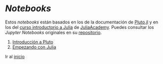 # _Notebooks_

Estos _notebooks_ están basados en los de la documentación de [Pluto.jl](https://github.com/fonsp/Pluto.jl) y en los del [curso introductorio a Julia](https://juliaacademy.com/p/intro-to-julia) de [JuliaAcademy](https://juliaacademy.com/). Puedes consultar los _Jupyter Notebooks_ originales en su [repositorio](https://github.com/JuliaAcademy/Introduction-to-Julia).

1. [Introducción a Pluto](./Intro_Pluto.jl.html)
2. [Empezando con Julia](./01.Empezando.jl.html)

Ir al [inicio](../index.md)


